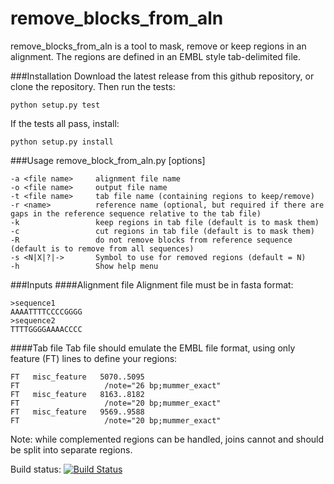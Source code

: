 remove_blocks_from_aln
======================
remove_blocks_from_aln is a tool to mask, remove or keep regions in an alignment. The regions are defined in an EMBL style tab-delimited file.

###Installation
Download the latest release from this github repository, or clone the repository. Then run the tests:

    python setup.py test
    
If the tests all pass, install:

    python setup.py install

###Usage
remove_block_from_aln.py [options]

	-a <file name>     alignment file name
	-o <file name>     output file name
	-t <file name>     tab file name (containing regions to keep/remove)
	-r <name>          reference name (optional, but required if there are gaps in the reference sequence relative to the tab file)
	-k                 keep regions in tab file (default is to mask them)
	-c                 cut regions in tab file (default is to mask them)
	-R                 do not remove blocks from reference sequence (default is to remove from all sequences)
	-s <N|X|?|->       Symbol to use for removed regions (default = N)
	-h                 Show help menu

###Inputs
####Alignment file
Alignment file must be in fasta format:

	>sequence1
	AAAATTTTCCCCGGGG
	>sequence2
	TTTTGGGGAAAACCCC

####Tab file
Tab file should emulate the EMBL file format, using only feature (FT) lines to define your regions:

	FT   misc_feature   5070..5095
	FT                   /note="26 bp;mummer_exact"
	FT   misc_feature   8163..8182
	FT                   /note="20 bp;mummer_exact"
	FT   misc_feature   9569..9588
	FT                   /note="20 bp;mummer_exact"
	
Note: while complemented regions can be handled, joins cannot and should be split into separate regions.

Build status: [![Build Status](https://travis-ci.org/sanger-pathogens/remove_blocks_from_aln.svg?branch=master)](https://travis-ci.org/sanger-pathogens/remove_blocks_from_aln)